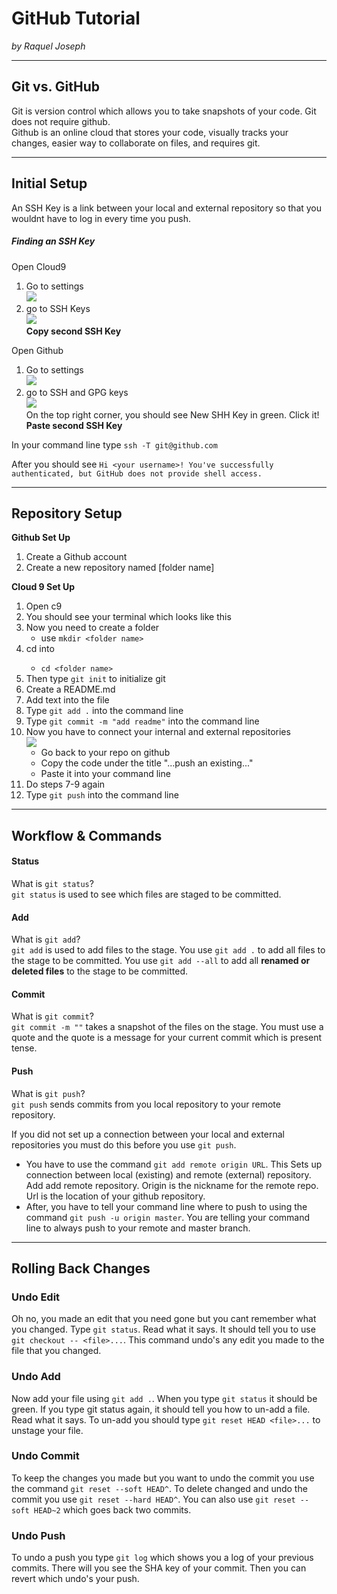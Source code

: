 # GitHub Tutorial

_by Raquel Joseph_

---
## Git vs. GitHub
Git is version control which allows you to take snapshots of your code. Git does not require github.  
Github is an online cloud that stores your code, visually tracks your changes, easier way to collaborate on files, and requires git.

---
## Initial Setup
An SSH Key is a link between your local and external repository so that you wouldnt have to log in every time you push.

##### Finding an SSH Key
Open Cloud9
1. Go to settings  
![](c9-settings.png)
2. go to SSH Keys  
![](finding-shh-keys.png)  
**Copy second SSH Key**

Open Github  
1. Go to settings  
![](open-github.png)  
2. go to SSH and GPG keys  
![](profile-settings.png)  
On the top right corner, you should see New SHH Key in green. Click it!
**Paste second SSH Key**

In your command line type `ssh -T git@github.com`  

After you should see
`Hi <your username>! You've successfully authenticated, but GitHub does not provide shell access.`

---
## Repository Setup
**Github Set Up**
1. Create a Github account
2. Create a new repository named [folder name]

**Cloud 9 Set Up**
1. Open c9
2. You should see your terminal which looks like this
3. Now you need to create a folder  
    * use `mkdir <folder name>`
4. cd into <folder name>
    * `cd <folder name>`
5. Then type `git init` to initialize git
6. Create a README.md
7. Add text into the file
8. Type `git add .` into the command line
9. Type `git commit -m "add readme"` into the command line  
10. Now you have to connect your internal and external repositories  
    ![](github-repo.png)
    * Go back to your repo on github
    * Copy the code under the title "...push an existing..."
    * Paste it into your command line
11. Do steps 7-9 again
12. Type `git push` into the command line

---
## Workflow & Commands
#### Status
What is `git status`?  
`git status` is used to see which files are staged to be committed.

#### Add
What is `git add`?  
`git add` is used to add files to the stage. You use `git add .` to add all files to the stage to be committed. You use `git add --all` to add all **renamed or deleted files** to the stage to be committed.

#### Commit
What is `git commit`?  
`git commit -m ""` takes a snapshot of the files on the stage. You must use a quote and the quote is a message for your current commit which is present tense.

#### Push
What is `git push`?  
`git push` sends commits from you local repository to your remote repository.   

If you did not set up a connection between your local and external repositories you must do this before you use `git push`.  
* You have to use the command `git add remote origin URL`. This Sets up connection between local (existing) and remote (external) repository. Add add remote repository. Origin is the nickname for the remote repo. Url is the location of your github repository. 
* After, you have to tell your command line where to push to using the command `git push -u origin master`. You are telling your command line to always push to your remote and master branch.

---
## Rolling Back Changes
### Undo Edit
Oh no, you made an edit that you need gone but you cant remember what you changed. Type `git status`. Read what it says. It should tell you to use `git checkout -- <file>...`. This command undo's any edit you made to the file that you changed.
### Undo Add
Now add your file using `git add .`. When you type `git status` it should be green. If you type git status again, it should tell you how to un-add a file. Read what it says. To un-add you should type `git reset HEAD <file>...` to unstage your file.
### Undo Commit
To keep the changes you made but you want to undo the commit you use the command `git reset --soft HEAD^`. To delete changed and undo the commit you use `git reset --hard HEAD^`. You can also use `git reset --soft HEAD~2` which goes back two commits.  
### Undo Push

To undo a push you type `git log` which shows you a log of your previous commits. There will you see the SHA key of your commit. Then you can revert which undo's your push.